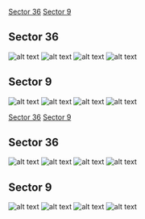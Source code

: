 [Sector 36](#sector36)
[Sector 9](#sector9)

<a name = "sector36"></a>
## Sector 36
![alt text](/tt/WASP-019_Sector_36/WASP-019_Sector_36_a_TimeSeries.png)
![alt text](/tt/WASP-019_Sector_36/WASP-019_Sector_36_b_FoldedLightCurve.png)
![alt text](/tt/WASP-019_Sector_36/WASP-019_Sector_36_b_IndividualTransitsWithFit.png)
![alt text](/tt/WASP-019_Sector_36/WASP-019_Sector_36_c_TimingResiduals.png)

<a name = "sector9"></a>
## Sector 9
![alt text](/tt/WASP-019_Sector_9/WASP-019_Sector_9_a_TimeSeries.png)
![alt text](/tt/WASP-019_Sector_9/WASP-019_Sector_9_b_FoldedLightCurve.png)
![alt text](/tt/WASP-019_Sector_9/WASP-019_Sector_9_b_IndividualTransitsWithFit.png)
![alt text](/tt/WASP-019_Sector_9/WASP-019_Sector_9_c_TimingResiduals.png)

[Sector 36](#sector36)
[Sector 9](#sector9)

<a name = "sector36"></a>
## Sector 36
![alt text](/tt/WASP-019_Sector_36/WASP-019_Sector_36_a_TimeSeries.png)
![alt text](/tt/WASP-019_Sector_36/WASP-019_Sector_36_b_FoldedLightCurve.png)
![alt text](/tt/WASP-019_Sector_36/WASP-019_Sector_36_b_IndividualTransitsWithFit.png)
![alt text](/tt/WASP-019_Sector_36/WASP-019_Sector_36_c_TimingResiduals.png)

<a name = "sector9"></a>
## Sector 9
![alt text](/tt/WASP-019_Sector_9/WASP-019_Sector_9_a_TimeSeries.png)
![alt text](/tt/WASP-019_Sector_9/WASP-019_Sector_9_b_FoldedLightCurve.png)
![alt text](/tt/WASP-019_Sector_9/WASP-019_Sector_9_b_IndividualTransitsWithFit.png)
![alt text](/tt/WASP-019_Sector_9/WASP-019_Sector_9_c_TimingResiduals.png)


